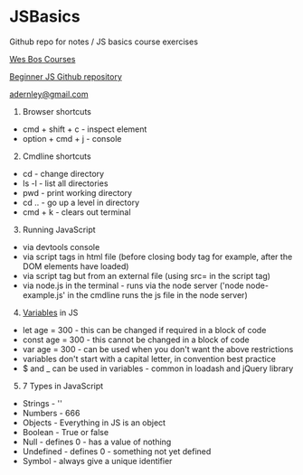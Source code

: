 # JSBasics

Github repo for notes / JS basics course exercises

[Wes Bos Courses](https://courses.wesbos.com/account)

[Beginner JS Github repository](https://github.com/wesbos/beginner-javascript)

adernley@gmail.com

1. Browser shortcuts
- cmd + shift + c - inspect element
- option + cmd + j - console

2. Cmdline shortcuts
- cd - change directory
- ls -l - list all directories
- pwd - print working directory
- cd .. - go up a level in directory
- cmd + k - clears out terminal

3. Running JavaScript
- via devtools console
- via script tags in html file (before closing body tag for example, after the DOM elements have loaded)
- via script tag but from an external file (using src= in the script tag)
- via node.js in the terminal - runs via the node server ('node node-example.js' in the cmdline runs the js file in the node server)

4. [Variables](https://github.com/aaron-dernley/JSBasics/blob/master/beginner-javascript-master/playground/variables.html) in JS
- let age = 300 - this can be changed if required in a block of code
- const age = 300 - this cannot be changed in a block of code
- var age = 300 - can be used when you don't want the above restrictions
- variables don't start with a capital letter, in convention best practice
- $ and _ can be used in variables - common in loadash and jQuery library

5. 7 Types in JavaScript
- Strings - ''
- Numbers - 666
- Objects - Everything in JS is an object
- Boolean - True or false
- Null - defines 0 - has a value of nothing
- Undefined - defines 0 - something not yet defined
- Symbol - always give a unique identifier
